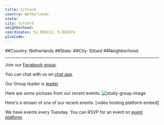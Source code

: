 ```yaml
---
title: Sittard
country: Netherlands
state: 
city: Sittard
neighborhood: 
coordinates: 51.005111, 5.869474
plusCode:
---
```


##Country: Netherlands
##State: 
##City: Sittard
##Neighborhood: 
*****
Join our [Facebook group](https://www.facebook.com/groups/free.code.camp.sittard).

You can chat with us on [chat app]().

Our Group leader is [leader]()

Here are some pictures from our recent events:
![study-group-image]()

Here's a stream of one of our recent events:
[video hosting platform embed]

We have events every Tuesday. You can RSVP for an event on [event platform]().
